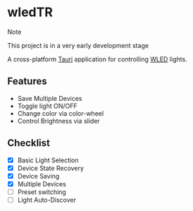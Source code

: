 # wledTR

> [!NOTE]  
> This project is in a very early development stage

A cross-platform [Tauri]("https://github.com/tauri-apps/tauri") application for controlling [WLED]("https://github.com/Aircoookie/WLED") lights.

## Features

- Save Multiple Devices
- Toggle light ON/OFF
- Change color via color-wheel
- Control Brightness via slider

## Checklist

- [x] Basic Light Selection
- [x] Device State Recovery
- [x] Device Saving
- [x] Multiple Devices
- [ ] Preset switching
- [ ] Light Auto-Discover
